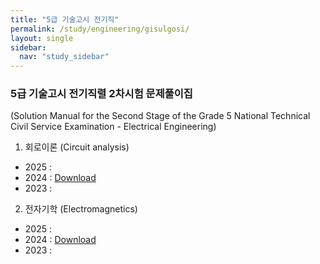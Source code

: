 ```yaml
---
title: "5급 기술고시 전기직"
permalink: /study/engineering/gisulgosi/
layout: single
sidebar:
  nav: "study_sidebar"
---
```


### 5급 기술고시 전기직렬 2차시험 문제풀이집
(Solution Manual for the Second Stage of the Grade 5 National Technical Civil Service Examination - Electrical Engineering) 

1. 회로이론 (Circuit analysis)
- 2025 : 
- 2024 : [Download]( /learning-vault/assets/pdf/gisulgosi_EE_circuitanalysis_2024.pdf )
- 2023 : 

2. 전자기학 (Electromagnetics)
- 2025 : 
- 2024 : [Download]( /learning-vault/assets/pdf/gisulgosi_EE_electromagnetics_2024.pdf )
- 2023 : 


